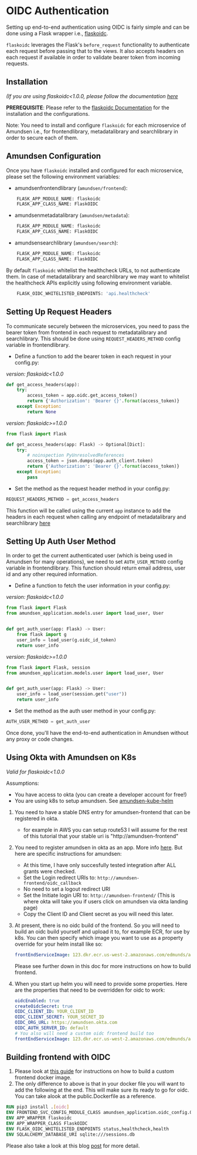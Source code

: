 # OIDC Authentication

Setting up end-to-end authentication using OIDC is fairly simple and can be done using a Flask wrapper i.e., [flaskoidc](https://github.com/verdan/flaskoidc).

`flaskoidc` leverages the Flask's `before_request` functionality to authenticate each request before passing that to
the views. It also accepts headers on each request if available in order to validate bearer token from incoming requests.

## Installation

_(If you are using flaskoidc<1.0.0, please follow the documentation [here](https://github.com/verdan/flaskoidc/tree/master#readme)_

**PREREQUISITE**: Please refer to the [flaskoidc Documentation](https://github.com/verdan/flaskoidc#readme)
for the installation and the configurations.

Note: You need to install and configure `flaskoidc` for each microservice of Amundsen
i.e., for frontendlibrary, metadatalibrary and searchlibrary in order to secure each of them.


## Amundsen Configuration

Once you have `flaskoidc` installed and configured for each microservice, please set the following environment variables:

- amundsenfrontendlibrary (`amundsen/frontend`):
```bash
    FLASK_APP_MODULE_NAME: flaskoidc
    FLASK_APP_CLASS_NAME: FlaskOIDC
```

- amundsenmetadatalibrary (`amundsen/metadata`):
```bash
    FLASK_APP_MODULE_NAME: flaskoidc
    FLASK_APP_CLASS_NAME: FlaskOIDC
```

- amundsensearchlibrary (`amundsen/search`): 
```bash
    FLASK_APP_MODULE_NAME: flaskoidc
    FLASK_APP_CLASS_NAME: FlaskOIDC
```

By default `flaskoidc` whitelist the healthcheck URLs, to not authenticate them. In case of metadatalibrary and searchlibrary
we may want to whitelist the healthcheck APIs explicitly using following environment variable.

```bash
    FLASK_OIDC_WHITELISTED_ENDPOINTS: 'api.healthcheck'
```

## Setting Up Request Headers

To communicate securely between the microservices, you need to pass the bearer token from frontend in each request
to metadatalibrary and searchlibrary. This should be done using `REQUEST_HEADERS_METHOD` config variable in frontendlibrary.

- Define a function to add the bearer token in each request in your config.py:

*version: flaskoidc<1.0.0*
```python
def get_access_headers(app):
    try:
        access_token = app.oidc.get_access_token()
        return {'Authorization': 'Bearer {}'.format(access_token)}
    except Exception:
        return None
```
*version: flaskoidc>=1.0.0*
```python
from flask import Flask

def get_access_headers(app: Flask) -> Optional[Dict]:
    try:
        # noinspection PyUnresolvedReferences
        access_token = json.dumps(app.auth_client.token)
        return {'Authorization': 'Bearer {}'.format(access_token)}
    except Exception:
        pass
```

- Set the method as the request header method in your config.py:
```python
REQUEST_HEADERS_METHOD = get_access_headers
```

This function will be called using the current `app` instance to add the headers in each request when calling any endpoint of
metadatalibrary and searchlibrary [here](/frontend/amundsen_application/api/utils/request_utils.py)

## Setting Up Auth User Method

In order to get the current authenticated user (which is being used in Amundsen for many operations), we need to set
`AUTH_USER_METHOD` config variable in frontendlibrary.
This function should return email address, user id and any other required information.

- Define a function to fetch the user information in your config.py:

*version: flaskoidc<1.0.0*
```python
from flask import Flask
from amundsen_application.models.user import load_user, User


def get_auth_user(app: Flask) -> User:
    from flask import g
    user_info = load_user(g.oidc_id_token)
    return user_info
```
*version: flaskoidc>=1.0.0*
```python
from flask import Flask, session
from amundsen_application.models.user import load_user, User


def get_auth_user(app: Flask) -> User:
    user_info = load_user(session.get("user"))
    return user_info
```

- Set the method as the auth user method in your config.py:
```python
AUTH_USER_METHOD = get_auth_user
```

Once done, you'll have the end-to-end authentication in Amundsen without any proxy or code changes.

## Using Okta with Amundsen on K8s
_Valid for flaskoidc<1.0.0_

Assumptions:

- You have access to okta (you can create a developer account for free!)
- You are using k8s to setup amundsen. See [amundsen-kube-helm](../../amundsen-kube-helm/README.md)

1. You need to have a stable DNS entry for amundsen-frontend that can be registered in okta.
    - for example in AWS you can setup route53
    I will assume for the rest of this tutorial that your stable uri is "http://amundsen-frontend"
2. You need to register amundsen in okta as an app. More info [here](https://developer.okta.com/blog/2018/07/12/flask-tutorial-simple-user-registration-and-login).
But here are specific instructions for amundsen:
    - At this time, I have only succesfully tested integration after ALL grants were checked.
    - Set the Login redirect URIs to: `http://amundsen-frontend/oidc_callback`
    - No need to set a logout redirect URI
    - Set the Initiate login URI to: `http://amundsen-frontend/`
        (This is where okta will take you if users click on amundsen via okta landing page)
    - Copy the Client ID and Client secret as you will need this later.
3. At present, there is no oidc build of the frontend. So you will need to build an oidc build yourself and upload it to, for example ECR, for use by k8s.
   You can then specify which image you want to use as a property override for your helm install like so:

   ```yaml
   frontEndServiceImage: 123.dkr.ecr.us-west-2.amazonaws.com/edmunds/amundsen-frontend:oidc-test
   ```

   Please see further down in this doc for more instructions on how to build frontend.
4. When you start up helm you will need to provide some properties. Here are the properties that need to be overridden for oidc to work:

    ```yaml
    oidcEnabled: true
    createOidcSecret: true
    OIDC_CLIENT_ID: YOUR_CLIENT_ID
    OIDC_CLIENT_SECRET: YOUR_SECRET_ID
    OIDC_ORG_URL: https://amundsen.okta.com
    OIDC_AUTH_SERVER_ID: default
    # You also will need a custom oidc frontend build too
    frontEndServiceImage: 123.dkr.ecr.us-west-2.amazonaws.com/edmunds/amundsen-frontend:oidc-test
    ```

## Building frontend with OIDC

1. Please look at [this guide](../developer_guide.md) for instructions on how to build a custom frontend docker image.
2. The only difference to above is that in your docker file you will want to add the following at the end. This will make sure its ready to go for oidc.
You can take alook at the public.Dockerfile as a reference.

```dockerfile
RUN pip3 install .[oidc]
ENV FRONTEND_SVC_CONFIG_MODULE_CLASS amundsen_application.oidc_config.OidcConfig
ENV APP_WRAPPER flaskoidc
ENV APP_WRAPPER_CLASS FlaskOIDC
ENV FLASK_OIDC_WHITELISTED_ENDPOINTS status,healthcheck,health
ENV SQLALCHEMY_DATABASE_URI sqlite:///sessions.db
```

Please also take a look at this blog [post](https://nirav-langaliya.medium.com/setup-oidc-authentication-with-lyft-amundsen-via-okta-eb0b89d724d3) for more detail.
